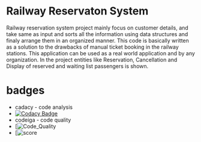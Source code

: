 # Railway Reservaton System
 Railway reservation system project mainly focus on customer details, and take same as input and sorts all the information using data structures and finaly arrange them in an organized manner. This code is basically written as a solution to the drawbacks of manual ticket booking in the railway stations. This application can be used as a real world application and by any organization. In the project entities like Reservation, Cancellation and Display of reserved and waiting list passengers is shown.

# badges
* cadacy - code analysis
* [![Codacy Badge](https://app.codacy.com/project/badge/Grade/20d995cdee5d44a08beab16c4cb0bc7e)](https://www.codacy.com/gh/ricknarc/M1_C.projectMarch2022/dashboard?utm_source=github.com&amp;utm_medium=referral&amp;utm_content=ricknarc/M1_C.projectMarch2022&amp;utm_campaign=Badge_Grade)
* codeiga - code quality
* [![Code_Quality](https://api.codiga.io/project/32465/status/svg)
*  [![score](https://api.codiga.io/project/32465/score/svg)


